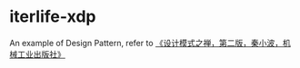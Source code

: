 # iterlife-xdp
An example of Design Pattern, refer to [《设计模式之禅，第二版，秦小波，机械工业出版社》](https://item.jd.com/11414555.html)
